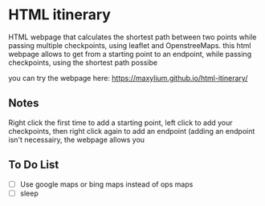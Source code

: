 # HTML itinerary
HTML webpage that calculates the shortest path between two points while passing multiple checkpoints, using leaflet and OpenstreeMaps.
this html webpage allows to get from a starting point to an endpoint, while passing checkpoints, using the shortest path possibe

you can try the webpage here: https://maxylium.github.io/html-itinerary/

## Notes 
Right click the first time to add a starting point, left click to add your checkpoints, then right click again to add an endpoint (adding an endpoint isn't necessairy, the webpage allows you 


## To Do List
- [ ] Use google maps or bing maps instead of ops maps
- [ ] sleep
